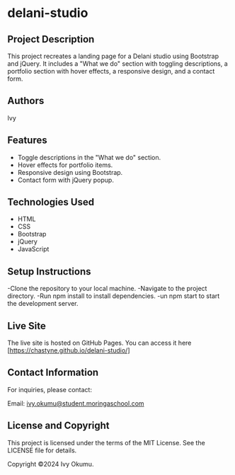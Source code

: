 # delani-studio
## Project Description
This project recreates a landing page for a Delani studio using Bootstrap and jQuery. It includes a "What we do" section with toggling descriptions, a portfolio section with hover effects, a responsive design, and a contact form.

## Authors
Ivy

## Features
- Toggle descriptions in the "What we do" section.
- Hover effects for portfolio items.
- Responsive design using Bootstrap.
- Contact form with jQuery popup.

## Technologies Used
- HTML
- CSS
- Bootstrap
- jQuery
- JavaScript


## Setup Instructions
-Clone the repository to your local machine.
-Navigate to the project directory.
-Run npm install to install dependencies.
-un npm start to start the development server.

## Live Site
The live site is hosted on GitHub Pages. You can access it here [https://chastyne.github.io/delani-studio/]


## Contact Information
For inquiries, please contact:

Email: ivy.okumu@student.moringaschool.com

## License and Copyright
This project is licensed under the terms of the MIT License. See the LICENSE file for details.

Copyright ©2024 Ivy Okumu.
